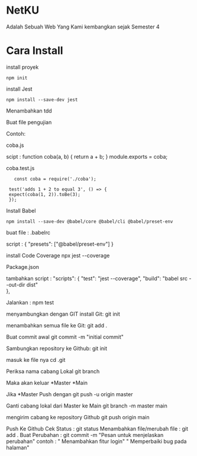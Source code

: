 # NetKU 
Adalah Sebuah Web Yang Kami kembangkan sejak Semester 4 



# Cara Install 
install proyek

    npm init 

install Jest

    npm install --save-dev jest
 


Menambahkan tdd

 Buat file pengujian

Contoh: 

coba.js 

scipt :
    function coba(a, b) {
     return a + b;
      }
      module.exports = coba;




coba.test.js

       const coba = require('./coba');

     test('adds 1 + 2 to equal 3', () => {
     expect(coba(1, 2)).toBe(3);
     });





Install Babel 

    npm install --save-dev @babel/core @babel/cli @babel/preset-env

buat file : .babelrc

script : 
   {
      "presets": ["@babel/preset-env"]
   }





install Code Coverage
   npx jest --coverage   



Package.json

tambahkan 
script : 
     "scripts": {
     "test": "jest --coverage",
     "build": "babel src --out-dir dist"  
    },



Jalankan : 
  npm test




menyambungkan dengan GIT
install Git:
git init

menambahkan semua file ke Git:
git add .

Buat commit awal
git commit -m "initial commit"


Sambungkan repository ke Github:
git init

masuk ke file nya
cd .git

Periksa nama cabang Lokal
git branch

Maka akan keluar 
*Master
*Main

Jika *Master Push dengan
git push -u origin master

Ganti cabang lokal dari Master ke Main
git branch -m master main

mengirim cabang ke repository Github
git push origin main


Push Ke Github
Cek Status : git status
Menambahkan file/merubah file : git add .
Buat Perubahan : git commit -m "Pesan untuk menjelaskan perubahan"
         contoh : " Menambahkan fitur login"
                   " Memperbaiki bug pada halaman"







